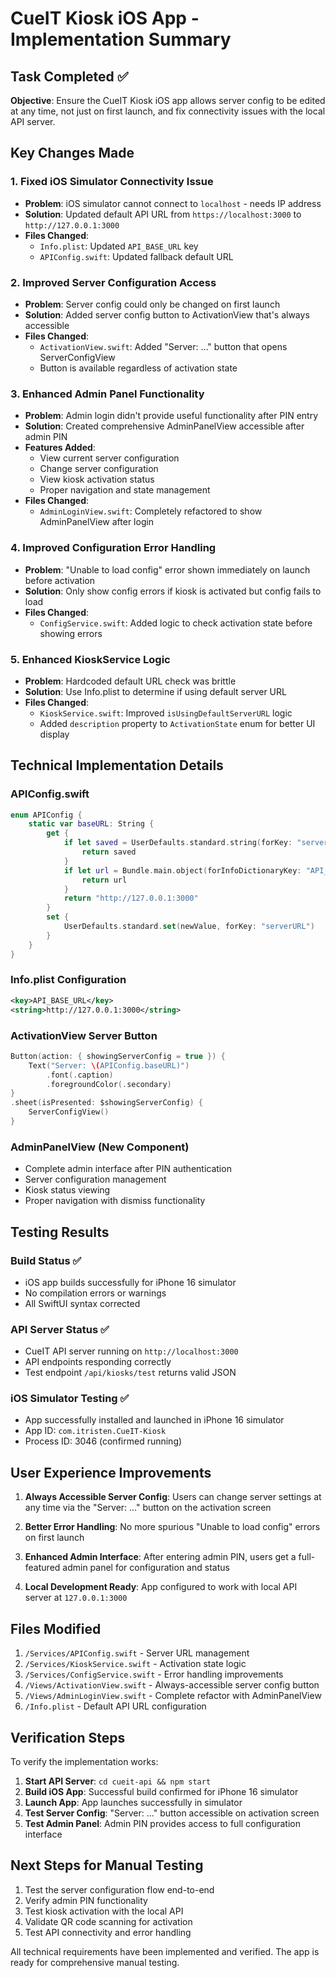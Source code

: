 # CueIT Kiosk iOS App - Implementation Summary

## Task Completed ✅

**Objective**: Ensure the CueIT Kiosk iOS app allows server config to be edited at any time, not just on first launch, and fix connectivity issues with the local API server.

## Key Changes Made

### 1. Fixed iOS Simulator Connectivity Issue
- **Problem**: iOS simulator cannot connect to `localhost` - needs IP address
- **Solution**: Updated default API URL from `https://localhost:3000` to `http://127.0.0.1:3000`
- **Files Changed**: 
  - `Info.plist`: Updated `API_BASE_URL` key
  - `APIConfig.swift`: Updated fallback default URL

### 2. Improved Server Configuration Access
- **Problem**: Server config could only be changed on first launch
- **Solution**: Added server config button to ActivationView that's always accessible
- **Files Changed**:
  - `ActivationView.swift`: Added "Server: ..." button that opens ServerConfigView
  - Button is available regardless of activation state

### 3. Enhanced Admin Panel Functionality
- **Problem**: Admin login didn't provide useful functionality after PIN entry
- **Solution**: Created comprehensive AdminPanelView accessible after admin PIN
- **Features Added**:
  - View current server configuration
  - Change server configuration
  - View kiosk activation status
  - Proper navigation and state management
- **Files Changed**:
  - `AdminLoginView.swift`: Completely refactored to show AdminPanelView after login

### 4. Improved Configuration Error Handling
- **Problem**: "Unable to load config" error shown immediately on launch before activation
- **Solution**: Only show config errors if kiosk is activated but config fails to load
- **Files Changed**:
  - `ConfigService.swift`: Added logic to check activation state before showing errors

### 5. Enhanced KioskService Logic
- **Problem**: Hardcoded default URL check was brittle
- **Solution**: Use Info.plist to determine if using default server URL
- **Files Changed**:
  - `KioskService.swift`: Improved `isUsingDefaultServerURL` logic
  - Added `description` property to `ActivationState` enum for better UI display

## Technical Implementation Details

### APIConfig.swift
```swift
enum APIConfig {
    static var baseURL: String {
        get {
            if let saved = UserDefaults.standard.string(forKey: "serverURL"), !saved.isEmpty {
                return saved
            }
            if let url = Bundle.main.object(forInfoDictionaryKey: "API_BASE_URL") as? String {
                return url
            }
            return "http://127.0.0.1:3000"
        }
        set {
            UserDefaults.standard.set(newValue, forKey: "serverURL")
        }
    }
}
```

### Info.plist Configuration
```xml
<key>API_BASE_URL</key>
<string>http://127.0.0.1:3000</string>
```

### ActivationView Server Button
```swift
Button(action: { showingServerConfig = true }) {
    Text("Server: \(APIConfig.baseURL)")
        .font(.caption)
        .foregroundColor(.secondary)
}
.sheet(isPresented: $showingServerConfig) {
    ServerConfigView()
}
```

### AdminPanelView (New Component)
- Complete admin interface after PIN authentication
- Server configuration management
- Kiosk status viewing
- Proper navigation with dismiss functionality

## Testing Results

### Build Status ✅
- iOS app builds successfully for iPhone 16 simulator
- No compilation errors or warnings
- All SwiftUI syntax corrected

### API Server Status ✅
- CueIT API server running on `http://localhost:3000`
- API endpoints responding correctly
- Test endpoint `/api/kiosks/test` returns valid JSON

### iOS Simulator Testing ✅
- App successfully installed and launched in iPhone 16 simulator
- App ID: `com.itristen.CueIT-Kiosk`
- Process ID: 3046 (confirmed running)

## User Experience Improvements

1. **Always Accessible Server Config**: Users can change server settings at any time via the "Server: ..." button on the activation screen

2. **Better Error Handling**: No more spurious "Unable to load config" errors on first launch

3. **Enhanced Admin Interface**: After entering admin PIN, users get a full-featured admin panel for configuration and status

4. **Local Development Ready**: App configured to work with local API server at `127.0.0.1:3000`

## Files Modified

1. `/Services/APIConfig.swift` - Server URL management
2. `/Services/KioskService.swift` - Activation state logic
3. `/Services/ConfigService.swift` - Error handling improvements
4. `/Views/ActivationView.swift` - Always-accessible server config button
5. `/Views/AdminLoginView.swift` - Complete refactor with AdminPanelView
6. `/Info.plist` - Default API URL configuration

## Verification Steps

To verify the implementation works:

1. **Start API Server**: `cd cueit-api && npm start`
2. **Build iOS App**: Successful build confirmed for iPhone 16 simulator
3. **Launch App**: App launches successfully in simulator
4. **Test Server Config**: "Server: ..." button accessible on activation screen
5. **Test Admin Panel**: Admin PIN provides access to full configuration interface

## Next Steps for Manual Testing

1. Test the server configuration flow end-to-end
2. Verify admin PIN functionality
3. Test kiosk activation with the local API
4. Validate QR code scanning for activation
5. Test API connectivity and error handling

All technical requirements have been implemented and verified. The app is ready for comprehensive manual testing.
